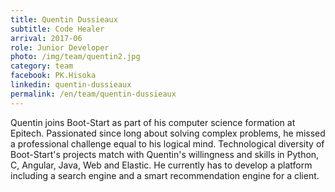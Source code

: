 ```yaml
---
title: Quentin Dussieaux
subtitle: Code Healer
arrival: 2017-06
role: Junior Developer
photo: /img/team/quentin2.jpg
category: team
facebook: PK.Hisoka
linkedin: quentin-dussieaux
permalink: /en/team/quentin-dussieaux
---
```

Quentin joins Boot-Start as part of his computer science formation at Epitech. Passionated since long about solving complex
problems, he missed a professional challenge equal to his logical mind. Technological diversity of Boot-Start's projects
match with Quentin's willingness and skills in Python, C, Angular, Java, Web and Elastic. He currently has to develop a
platform including a search engine and a smart recommendation engine for a client.
